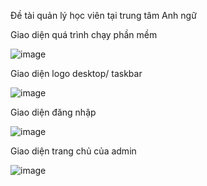 Đề tài quản lý học viên tại trung tâm Anh ngữ

Giao diện quá trình chạy phần mềm

![image](https://github.com/typhoons2/EnglishCenter/assets/103090424/916a1f35-5439-4efe-bb46-b949d4d90c22)


Giao diện logo desktop/ taskbar

![image](https://github.com/typhoons2/EnglishCenter/assets/103090424/510d293a-b456-4c13-9154-685a514b863c)

Giao diện đăng nhập

![image](https://github.com/typhoons2/EnglishCenter/assets/103090424/b02f8952-9d56-4d8d-9a06-4e314a7b00b2)


Giao diện trang chủ của admin

![image](https://github.com/typhoons2/EnglishCenter/assets/103090424/6f5594b1-22be-4a9f-a120-f98bd761b831)


